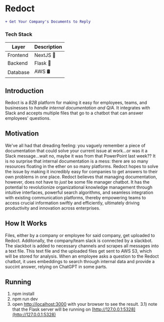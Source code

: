 # Redoct
```diff
+ Get Your Company's Documents to Reply
```

### Tech Stack

| Layer  | Description |
| ------------- | ------------- |
| Frontend  | NextJS 🏹  |
| Backend  | Flask 🐍  |
| Database  | AWS 🛢️ |

## Introduction

Redoct is a *B2B* platform for making it easy for employees, teams, and businesses to *handle internal documentation and Q/A*. It integrates with Slack and accepts multiple files that go to a chatbot that can answer employees' questions.  

## Motivation

We've all had that dreading feeling: you vaguely remember a piece of documentation that could solve your current issue at work...or was it a Slack message...wait no, maybe it was from that PowerPoint last week?? It is no surprise that internal documentation is a mess: there are so many resources floating in the ether on so many platforms. Redoct hopes to solve the issue by making it incredibly easy for companies to get answers to their own problems in one place. Redoct believes that managing documentation, however, does not have to *just* be some file manager chatbot. It has the potential to revolutionize organizational knowledge management through intuitive interfaces, powerful search algorithms, and seamless integration with existing communication platforms, thereby empowering teams to access crucial information swiftly and efficiently, ultimately driving productivity and innovation across enterprises.

## How It Works
Files, either by a company or employee for said company, get uploaded to Redoct. Additonally, the company/team slack is connected by a slackbot. The slackbot is added to necessary channels and scrapes all messages into a text file. This text file and the uploaded files get sent to AWS S3, which will be stored for analysis. 
When an employee asks a question to the Redoct chatbot, it uses embeddings to search through internal data and provide a succint answer, relying on ChatGPT in some parts.   

## Running
1) npm install
2) npm run dev
3) open [http://localhost:3000](http://localhost:3000) with your browser to see the result.
3.1) note that the Flask server will be running on [http://127.0.0.1:5328](http://127.0.0.1:5328)
